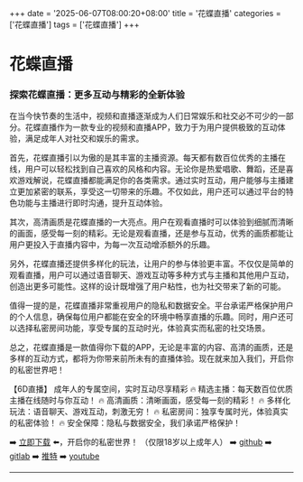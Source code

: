 +++
date = '2025-06-07T08:00:20+08:00'
title = '花蝶直播'
categories = ['花蝶直播']
tags = ['花蝶直播']
+++

# 花蝶直播

### 探索花蝶直播：更多互动与精彩的全新体验

在当今快节奏的生活中，视频和直播逐渐成为人们日常娱乐和社交必不可少的一部分。花蝶直播作为一款专业的视频和直播APP，致力于为用户提供极致的互动体验，满足成年人对社交和娱乐的需求。

首先，花蝶直播引以为傲的是其丰富的主播资源。每天都有数百位优秀的主播在线，用户可以轻松找到自己喜欢的风格和内容。无论你是热爱唱歌、舞蹈，还是喜欢游戏解说，花蝶直播都能满足你的各类需求。通过实时互动，用户能够与主播建立更加紧密的联系，享受这一切带来的乐趣。不仅如此，用户还可以通过平台的特色功能与主播进行即时沟通，提升互动体验。

其次，高清画质是花蝶直播的一大亮点。用户在观看直播时可以体验到细腻而清晰的画面，感受每一刻的精彩。无论是观看直播，还是参与互动，优秀的画质都能让用户更投入于直播内容中，为每一次互动增添额外的乐趣。

另外，花蝶直播还提供多样化的玩法，让用户的参与体验更丰富。不仅仅是简单的观看直播，用户可以通过语音聊天、游戏互动等多种方式与主播和其他用户互动，创造出更多可能性。这样的设计既增强了用户粘性，也为社交带来了新的可能。

值得一提的是，花蝶直播非常重视用户的隐私和数据安全。平台承诺严格保护用户的个人信息，确保每位用户都能在安全的环境中畅享直播的乐趣。同时，用户还可以选择私密房间功能，享受专属的互动时光，体验真实而私密的社交场景。

总之，花蝶直播是一款值得你下载的APP，无论是丰富的内容、高清的画质，还是多样的互动方式，都将为你带来前所未有的直播体验。现在就来加入我们，开启你的私密世界吧！

【6D直播】
成年人的专属空间，实时互动尽享精彩
🔥 精选主播：每天数百位优质主播在线随时与你互动！
🔥 高清画质：清晰画面，感受每一刻的精彩！
🔥 多样化玩法：语音聊天、游戏互动，刺激无穷！
🔥 私密房间：独享专属时光，体验真实的私密体验！
🔥 安全保障：隐私与数据安全，我们承诺严格保护！

➡️ [立即下载](https://down123.s3.ap-east-1.amazonaws.com/down/down.html?channelCode=blog) ⬅️，开启你的私密世界！
（仅限18岁以上成年人）
➡️ [github](https://aldult-live.github.io/)
➡️ [gitlab](https://seo-09598d.gitlab.io/)
➡️ [推特](https://x.com/wegame33)
➡️ [youtube](https://www.youtube.com/@6Dlive)

---
